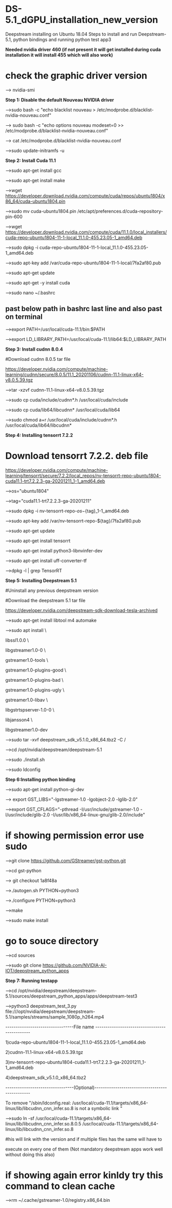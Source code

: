 # DS-5.1_dGPU_installation_new_version
Deepstream installing on Ubuntu 18.04
Steps to install and run Deepstream-5.1, python bindings and running python test app3

**Needed nvidia driver 460 (if not present it will get installed during cuda 
installation it will install 455 which will also work)**

# check the graphic driver version
--> nvidia-smi

**Step 1: Disable the default Nouveau NVIDIA driver**

-->sudo bash -c "echo blacklist nouveau > /etc/modprobe.d/blacklist-nvidia-nouveau.conf"

--> sudo bash -c "echo options nouveau modeset=0 >> /etc/modprobe.d/blacklist-nvidia-nouveau.conf"

--> cat /etc/modprobe.d/blacklist-nvidia-nouveau.conf

-->sudo update-initramfs -u


**Step 2: Install Cuda 11.1**

-->sudo apt-get install gcc

-->sudo apt-get install make

-->wget https://developer.download.nvidia.com/compute/cuda/repos/ubuntu1804/x86_64/cuda-ubuntu1804.pin

-->sudo mv cuda-ubuntu1804.pin /etc/apt/preferences.d/cuda-repository-pin-600

-->wget https://developer.download.nvidia.com/compute/cuda/11.1.0/local_installers/cuda-repo-ubuntu1804-11-1-local_11.1.0-455.23.05-1_amd64.deb

-->sudo dpkg -i cuda-repo-ubuntu1804-11-1-local_11.1.0-455.23.05-1_amd64.deb

-->sudo apt-key add /var/cuda-repo-ubuntu1804-11-1-local/7fa2af80.pub

-->sudo apt-get update

-->sudo apt-get -y install cuda

-->sudo nano ~/.bashrc

## past below path in bashrc last line and also past on terminal

-->export PATH=/usr/local/cuda-11.1/bin:$PATH

-->export LD_LIBRARY_PATH=/usr/local/cuda-11.1/lib64:$LD_LIBRARY_PATH



**Step 3: Install cudnn 8.0.4**

#Download cudnn 8.0.5 tar file

https://developer.nvidia.com/compute/machine-learning/cudnn/secure/8.0.5/11.1_20201106/cudnn-11.1-linux-x64-v8.0.5.39.tgz

-->tar -xzvf cudnn-11.1-linux-x64-v8.0.5.39.tgz

-->sudo cp cuda/include/cudnn*.h /usr/local/cuda/include

-->sudo cp cuda/lib64/libcudnn* /usr/local/cuda/lib64

-->sudo chmod a+r /usr/local/cuda/include/cudnn*.h /usr/local/cuda/lib64/libcudnn*



**Step 4: Installing tensorrt 7.2.2**

# Download tensorrt 7.2.2. deb file

https://developer.nvidia.com/compute/machine-learning/tensorrt/secure/7.2.2/local_repos/nv-tensorrt-repo-ubuntu1804-cuda11.1-trt7.2.2.3-ga-20201211_1-1_amd64.deb

-->os="ubuntu1804"

-->tag="cuda11.1-trt7.2.2.3-ga-20201211"

-->sudo dpkg -i nv-tensorrt-repo-${os}-${tag}_1-1_amd64.deb

-->sudo apt-key add /var/nv-tensorrt-repo-${tag}/7fa2af80.pub

-->sudo apt-get update

-->sudo apt-get install tensorrt

-->sudo apt-get install python3-libnvinfer-dev

-->sudo apt-get install uff-converter-tf

-->dpkg -l | grep TensorRT



**Step 5: Installing Deepstream 5.1**


#Uninstall any previous deepstream version

#Download the deepstream 5.1 tar file

https://developer.nvidia.com/deepstream-sdk-download-tesla-archived

-->sudo apt-get install libtool m4 automake

-->sudo apt install \

libssl1.0.0 \

libgstreamer1.0-0 \

gstreamer1.0-tools \

gstreamer1.0-plugins-good \

gstreamer1.0-plugins-bad \

gstreamer1.0-plugins-ugly \

gstreamer1.0-libav \

libgstrtspserver-1.0-0 \

libjansson4 \

libgstreamer1.0-dev

-->sudo tar -xvf deepstream_sdk_v5.1.0_x86_64.tbz2 -C /

-->cd /opt/nvidia/deepstream/deepstream-5.1

-->sudo ./install.sh

-->sudo ldconfig


**Step 6:Installing python binding**


-->sudo apt-get install python-gi-dev

--> export GST_LIBS="-lgstreamer-1.0 -lgobject-2.0 -lglib-2.0"

-->export GST_CFLAGS="-pthread -I/usr/include/gstreamer-1.0 -I/usr/include/glib-2.0 -I/usr/lib/x86_64-linux-gnu/glib-2.0/include"

# if showing permission error use sudo

-->git clone https://github.com/GStreamer/gst-python.git

-->cd gst-python

--> git checkout 1a8f48a

-->./autogen.sh PYTHON=python3

-->./configure PYTHON=python3

-->make

-->sudo make install

# go to souce directory

-->cd sources

-->sudo git clone https://github.com/NVIDIA-AI-IOT/deepstream_python_apps



**Step 7: Running testapp**

-->cd /opt/nvidia/deepstream/deepstream-5.1/sources/deepstream_python_apps/apps/deepstream-test3

-->python3 deepstream_test_3.py file:///opt/nvidia/deepstream/deepstream-5.1/samples/streams/sample_1080p_h264.mp4


---------------------------------File name ----------------------------------------------

1)cuda-repo-ubuntu1804-11-1-local_11.1.0-455.23.05-1_amd64.deb

2)cudnn-11.1-linux-x64-v8.0.5.39.tgz

3)nv-tensorrt-repo-ubuntu1804-cuda11.1-trt7.2.2.3-ga-20201211_1-1_amd64.deb

4)deepstream_sdk_v5.1.0_x86_64.tbz2


---------------------------------(Optional)-----------------------------------------------

To remove "/sbin/ldconfig.real: /usr/local/cuda-11.1/targets/x86_64-linux/lib/libcudnn_cnn_infer.so.8 is not a symbolic link "

-->sudo ln -sf /usr/local/cuda-11.1/targets/x86_64-linux/lib/libcudnn_cnn_infer.so.8.0.5 /usr/local/cuda-11.1/targets/x86_64-linux/lib/libcudnn_cnn_infer.so.8


#his will link with the version and if multiple files has the same will have to 

execute on every one of them (Not mandatory deepstream apps work well without doing this also)


# if showing again error kinldy try this command to clean cache

-->rm ~/.cache/gstreamer-1.0/registry.x86_64.bin

